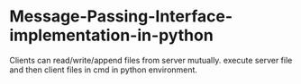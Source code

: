# Message-Passing-Interface-implementation-in-python
Clients can read/write/append files from server mutually.
execute server file and then client files in cmd in python environment.
